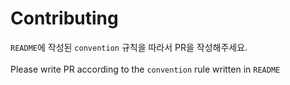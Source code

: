 # Contributing

`README`에 작성된 `convention` 규칙을 따라서 PR을 작성해주세요.
<br><br>
Please write PR according to the `convention` rule written in `README`
